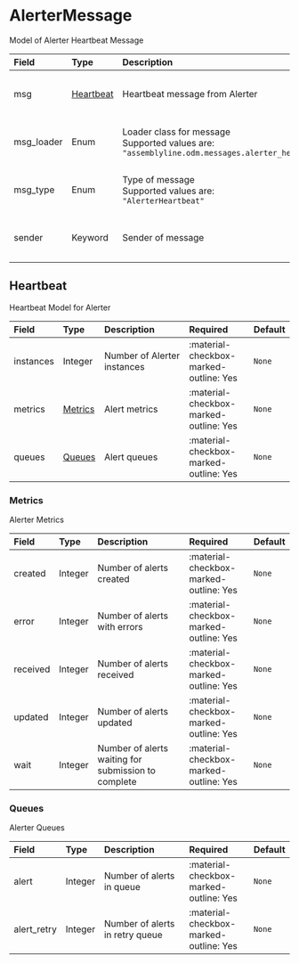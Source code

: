[comment]: # (AUTOGENERATED MARKDOWN CONTENT. UPDATES TO ODM DOCUMENTATION SHOULD BE DONE THROUGH ASSEMBLYLINE-BASE REPO!)
# AlerterMessage
Model of Alerter Heartbeat Message

| Field | Type | Description | Required | Default |
| :--- | :--- | :--- | :--- | :--- |
| msg | [Heartbeat](/assemblyline4_docs/odm/messages/alerter_heartbeat/#heartbeat) | Heartbeat message from Alerter | <div style="width:100px">:material-checkbox-marked-outline: Yes</div> | `None` |
| msg_loader | Enum | Loader class for message<br>Supported values are:<br>`"assemblyline.odm.messages.alerter_heartbeat.AlerterMessage"` | <div style="width:100px">:material-checkbox-marked-outline: Yes</div> | `assemblyline.odm.messages.alerter_heartbeat.AlerterMessage` |
| msg_type | Enum | Type of message<br>Supported values are:<br>`"AlerterHeartbeat"` | <div style="width:100px">:material-checkbox-marked-outline: Yes</div> | `AlerterHeartbeat` |
| sender | Keyword | Sender of message | <div style="width:100px">:material-checkbox-marked-outline: Yes</div> | `None` |


[comment]: # (AUTOGENERATED MARKDOWN CONTENT. UPDATES TO ODM DOCUMENTATION SHOULD BE DONE THROUGH ASSEMBLYLINE-BASE REPO!)
## Heartbeat
Heartbeat Model for Alerter

| Field | Type | Description | Required | Default |
| :--- | :--- | :--- | :--- | :--- |
| instances | Integer | Number of Alerter instances | <div style="width:100px">:material-checkbox-marked-outline: Yes</div> | `None` |
| metrics | [Metrics](/assemblyline4_docs/odm/messages/alerter_heartbeat/#metrics) | Alert metrics | <div style="width:100px">:material-checkbox-marked-outline: Yes</div> | `None` |
| queues | [Queues](/assemblyline4_docs/odm/messages/alerter_heartbeat/#queues) | Alert queues | <div style="width:100px">:material-checkbox-marked-outline: Yes</div> | `None` |


[comment]: # (AUTOGENERATED MARKDOWN CONTENT. UPDATES TO ODM DOCUMENTATION SHOULD BE DONE THROUGH ASSEMBLYLINE-BASE REPO!)
### Metrics
Alerter Metrics

| Field | Type | Description | Required | Default |
| :--- | :--- | :--- | :--- | :--- |
| created | Integer | Number of alerts created | <div style="width:100px">:material-checkbox-marked-outline: Yes</div> | `None` |
| error | Integer | Number of alerts with errors | <div style="width:100px">:material-checkbox-marked-outline: Yes</div> | `None` |
| received | Integer | Number of alerts received | <div style="width:100px">:material-checkbox-marked-outline: Yes</div> | `None` |
| updated | Integer | Number of alerts updated | <div style="width:100px">:material-checkbox-marked-outline: Yes</div> | `None` |
| wait | Integer | Number of alerts waiting for submission to complete | <div style="width:100px">:material-checkbox-marked-outline: Yes</div> | `None` |


[comment]: # (AUTOGENERATED MARKDOWN CONTENT. UPDATES TO ODM DOCUMENTATION SHOULD BE DONE THROUGH ASSEMBLYLINE-BASE REPO!)
### Queues
Alerter Queues

| Field | Type | Description | Required | Default |
| :--- | :--- | :--- | :--- | :--- |
| alert | Integer | Number of alerts in queue | <div style="width:100px">:material-checkbox-marked-outline: Yes</div> | `None` |
| alert_retry | Integer | Number of alerts in retry queue | <div style="width:100px">:material-checkbox-marked-outline: Yes</div> | `None` |


